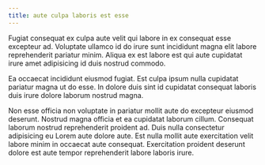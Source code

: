 ```yaml
---
title: aute culpa laboris est esse
---
```


Fugiat consequat ex culpa aute velit qui labore in ex consequat esse excepteur ad. Voluptate ullamco id do irure sunt incididunt magna elit labore reprehenderit pariatur minim. Aliqua ex est labore est qui aute cupidatat irure amet adipisicing id duis nostrud commodo.

Ea occaecat incididunt eiusmod fugiat. Est culpa ipsum nulla cupidatat pariatur magna ut do esse. In dolore duis sint id cupidatat consequat laboris duis irure dolore laborum nostrud magna.

Non esse officia non voluptate in pariatur mollit aute do excepteur eiusmod deserunt. Nostrud magna officia et ea cupidatat laborum cillum. Consequat laborum nostrud reprehenderit proident ad. Duis nulla consectetur adipisicing eu Lorem aute dolore aute. Est nulla mollit aute exercitation velit labore minim in occaecat aute consequat. Exercitation proident deserunt dolore est aute tempor reprehenderit labore laboris irure.